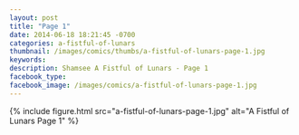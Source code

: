 ```yaml
---
layout: post
title: "Page 1"
date: 2014-06-18 18:21:45 -0700
categories: a-fistful-of-lunars
thumbnail: /images/comics/thumbs/a-fistful-of-lunars-page-1.jpg
keywords: 
description: Shamsee A Fistful of Lunars - Page 1
facebook_type: 
facebook_image: /images/comics/a-fistful-of-lunars-page-1.jpg
---
```


{% include figure.html src="a-fistful-of-lunars-page-1.jpg" alt="A Fistful of Lunars Page 1" %}

